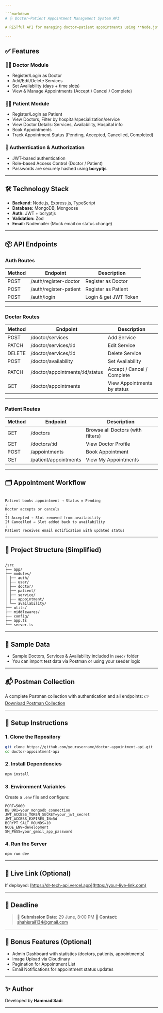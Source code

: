 ```yaml
---

```markdown
# 🩺 Doctor–Patient Appointment Management System API

A RESTful API for managing doctor–patient appointments using **Node.js**, **Express.js**, **TypeScript**, and **MongoDB**. This system allows doctors to register and manage services and availability, while patients can browse doctors, view available time slots, and request appointments.

---
```


## ✅ Features

### 👨‍⚕️ Doctor Module

- Register/Login as Doctor
- Add/Edit/Delete Services
- Set Availability (days + time slots)
- View & Manage Appointments (Accept / Cancel / Complete)

### 👩‍⚕️ Patient Module

- Register/Login as Patient
- View Doctors, Filter by hospital/specialization/service
- View Doctor Details: Services, Availability, Hospital info
- Book Appointments
- Track Appointment Status (Pending, Accepted, Cancelled, Completed)

### 🔐 Authentication & Authorization

- JWT-based authentication
- Role-based Access Control (Doctor / Patient)
- Passwords are securely hashed using **bcryptjs**

---

## 🛠️ Technology Stack

- **Backend:** Node.js, Express.js, TypeScript
- **Database:** MongoDB, Mongoose
- **Auth:** JWT + bcryptjs
- **Validation:** Zod
- **Email:** Nodemailer (Mock email on status change)

---

## 📦 API Endpoints

### Auth Routes

| Method | Endpoint               | Description           |
| ------ | ---------------------- | --------------------- |
| POST   | /auth/register-doctor  | Register as Doctor    |
| POST   | /auth/register-patient | Register as Patient   |
| POST   | /auth/login            | Login & get JWT Token |

---

### Doctor Routes

| Method | Endpoint                        | Description                 |
| ------ | ------------------------------- | --------------------------- |
| POST   | /doctor/services                | Add Service                 |
| PATCH  | /doctor/services/:id            | Edit Service                |
| DELETE | /doctor/services/:id            | Delete Service              |
| POST   | /doctor/availability            | Set Availability            |
| PATCH  | /doctor/appointments/:id/status | Accept / Cancel / Complete  |
| GET    | /doctor/appointments            | View Appointments by status |

---

### Patient Routes

| Method | Endpoint              | Description                       |
| ------ | --------------------- | --------------------------------- |
| GET    | /doctors              | Browse all Doctors (with filters) |
| GET    | /doctors/:id          | View Doctor Profile               |
| POST   | /appointments         | Book Appointment                  |
| GET    | /patient/appointments | View My Appointments              |

---

## 🗂️ Appointment Workflow

```

Patient books appointment → Status = Pending
↓
Doctor accepts or cancels
↓
If Accepted → Slot removed from availability
If Cancelled → Slot added back to availability
↓
Patient receives email notification with updated status

```

---

## 📁 Project Structure (Simplified)

```

/src
├── app/
├── modules/
│ ├── auth/
│ ├── user/
│ ├── doctor/
│ ├── patient/
│ ├── service/
│ ├── appointment/
│ └── availability/
├── utils/
├── middlewares/
├── config/
├── app.ts
└── server.ts

```

---

## 📌 Sample Data

- Sample Doctors, Services & Availability included in `seed/` folder
- You can import test data via Postman or using your seeder logic

---

## 📬 Postman Collection

A complete Postman collection with authentication and all endpoints:
👉 [Download Postman Collection](#) <!-- replace with actual link -->

---

## 🚀 Setup Instructions

### 1. Clone the Repository

```bash
git clone https://github.com/yourusername/doctor-appointment-api.git
cd doctor-appointment-api
```

### 2. Install Dependencies

```bash
npm install
```

### 3. Environment Variables

Create a `.env` file and configure:

```
PORT=5000
DB_URI=your_mongodb_connection
JWT_ACCESS_TOKEN_SECRET=your_jwt_secret
JWT_ACCESS_EXPIRES_IN=5d
BCRYPT_SALT_ROUNDS=10
NODE_ENV=development
SM_PASS=your_gmail_app_password
```

### 4. Run the Server

```bash
npm run dev
```

---

## 🔗 Live Link (Optional)

If deployed:
[https://dr-tech-api.vercel.app](https://your-live-link.com)

---

## 📅 Deadline

> 📆 **Submission Date:** 29 June, 8:00 PM
> 📧 **Contact:** [shahisrail134@gmail.com](mailto:shahisrail134@gmail.com)

---

## 👏 Bonus Features (Optional)

- Admin Dashboard with statistics (doctors, patients, appointments)
- Image Upload via Cloudinary
- Pagination for Appointment List
- Email Notifications for appointment status updates

---

## ✨ Author

Developed by **Hammad Sadi**

---
